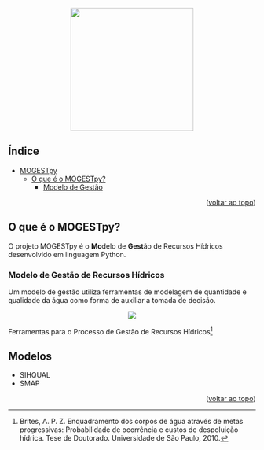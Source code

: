 <div id="top"></div>


<p align="center">
  <img src="https://user-images.githubusercontent.com/58784697/198355109-f0bedc32-961f-46bb-84ca-077668a58ddc.png"
  width = 250/>
</p>

## Índice

- [MOGESTpy](#mogestpy)
  - [O que é o MOGESTpy?](#o-que-é-o-mogestpy)
    - [Modelo de Gestão](#modelo-de-gestão)

<p align="right">(<a href="#top">voltar ao topo</a>)</p>

## O que é o MOGESTpy?

O projeto MOGESTpy é o **Mo**delo de **Gest**ão de Recursos Hídricos desenvolvido em linguagem Python.

### Modelo de Gestão de Recursos Hídricos

Um modelo de gestão utiliza ferramentas de modelagem de quantidade e qualidade da água como forma de auxiliar a tomada de decisão.

<!-- Figura Tese BRITES -->

<p align="center">
  <img src="https://user-images.githubusercontent.com/58784697/197843907-cbea7969-9bd3-47c7-be9c-106859fed5df.png" />
</p>

Ferramentas para o Processo de Gestão de Recursos Hídricos[^Brites,2010]

## Modelos

- SIHQUAL
- SMAP

<p align="right">(<a href="#top">voltar ao topo</a>)</p>


[^Brites,2010]: Brites, A. P. Z. Enquadramento dos corpos de água através de metas progressivas: Probabilidade de ocorrência e custos de despoluição hídrica. Tese de Doutorado. Universidade de São Paulo, 2010.
